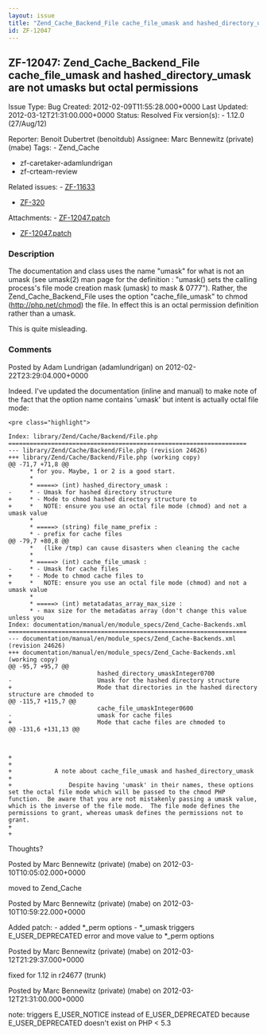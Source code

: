 ```yaml
---
layout: issue
title: "Zend_Cache_Backend_File cache_file_umask and hashed_directory_umask are not umasks but octal permissions"
id: ZF-12047
---
```


ZF-12047: Zend\_Cache\_Backend\_File cache\_file\_umask and hashed\_directory\_umask are not umasks but octal permissions
-------------------------------------------------------------------------------------------------------------------------

 Issue Type: Bug Created: 2012-02-09T11:55:28.000+0000 Last Updated: 2012-03-12T21:31:00.000+0000 Status: Resolved Fix version(s): - 1.12.0 (27/Aug/12)
 
 Reporter:  Benoit Dubertret (benoitdub)  Assignee:  Marc Bennewitz (private) (mabe)  Tags: - Zend\_Cache
- zf-caretaker-adamlundrigan
- zf-crteam-review
 
 Related issues: - [ZF-11633](/issues/browse/ZF-11633)
- [ZF-320](/issues/browse/ZF-320)
 
 Attachments: - [ZF-12047.patch](/issues/secure/attachment/14958/ZF-12047.patch)
- [ZF-12047.patch](/issues/secure/attachment/14939/ZF-12047.patch)
 
### Description

The documentation and class uses the name "umask" for what is not an umask (see umask(2) man page for the definition : "umask() sets the calling process's file mode creation mask (umask) to mask & 0777"). Rather, the Zend\_Cache\_Backend\_File uses the option "cache\_file\_umask" to chmod (<http://php.net/chmod>) the file. In effect this is an octal permission definition rather than a umask.

This is quite misleading.

 

 

### Comments

Posted by Adam Lundrigan (adamlundrigan) on 2012-02-22T23:29:04.000+0000

Indeed. I've updated the documentation (inline and manual) to make note of the fact that the option name contains 'umask' but intent is actually octal file mode:

 
    <pre class="highlight">
    
    Index: library/Zend/Cache/Backend/File.php
    ===================================================================
    --- library/Zend/Cache/Backend/File.php (revision 24626)
    +++ library/Zend/Cache/Backend/File.php (working copy)
    @@ -71,7 +71,8 @@
          * for you. Maybe, 1 or 2 is a good start.
          *
          * =====> (int) hashed_directory_umask :
    -     * - Umask for hashed directory structure
    +     * - Mode to chmod hashed directory structure to
    +     *   NOTE: ensure you use an octal file mode (chmod) and not a umask value
          *
          * =====> (string) file_name_prefix :
          * - prefix for cache files
    @@ -79,7 +80,8 @@
          *   (like /tmp) can cause disasters when cleaning the cache
          *
          * =====> (int) cache_file_umask :
    -     * - Umask for cache files
    +     * - Mode to chmod cache files to
    +     *   NOTE: ensure you use an octal file mode (chmod) and not a umask value
          *
          * =====> (int) metatadatas_array_max_size :
          * - max size for the metadatas array (don't change this value unless you
    Index: documentation/manual/en/module_specs/Zend_Cache-Backends.xml
    ===================================================================
    --- documentation/manual/en/module_specs/Zend_Cache-Backends.xml        (revision 24626)
    +++ documentation/manual/en/module_specs/Zend_Cache-Backends.xml        (working copy)
    @@ -95,7 +95,7 @@
                             hashed_directory_umaskInteger0700
    -                        Umask for the hashed directory structure
    +                        Mode that directories in the hashed directory structure are chmoded to
    @@ -115,7 +115,7 @@
                             cache_file_umaskInteger0600
    -                        umask for cache files
    +                        Mode that cache files are chmoded to
    @@ -131,6 +131,13 @@
                     
                 
             
    +
    +        
    +            A note about cache_file_umask and hashed_directory_umask
    +            
    +                Despite having 'umask' in their names, these options set the octal file mode which will be passed to the chmod PHP function.  Be aware that you are not mistakenly passing a umask value, which is the inverse of the file mode.  The file mode defines the permissions to grant, whereas umask defines the permissions not to grant.
    +            
    +        

Thoughts?

 

 

Posted by Marc Bennewitz (private) (mabe) on 2012-03-10T10:05:02.000+0000

moved to Zend\_Cache

 

 

Posted by Marc Bennewitz (private) (mabe) on 2012-03-10T10:59:22.000+0000

Added patch: - added \*\_perm options - \*\_umask triggers E\_USER\_DEPRECATED error and move value to \*\_perm options

 

 

Posted by Marc Bennewitz (private) (mabe) on 2012-03-12T21:29:37.000+0000

fixed for 1.12 in r24677 (trunk)

 

 

Posted by Marc Bennewitz (private) (mabe) on 2012-03-12T21:31:00.000+0000

note: triggers E\_USER\_NOTICE instead of E\_USER\_DEPRECATED because E\_USER\_DEPRECATED doesn't exist on PHP < 5.3

 

 